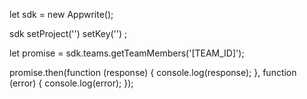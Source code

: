 let sdk = new Appwrite();

sdk
    setProject('')
    setKey('')
;

let promise = sdk.teams.getTeamMembers('[TEAM_ID]');

promise.then(function (response) {
    console.log(response);
}, function (error) {
    console.log(error);
});